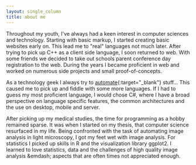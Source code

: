 ```yaml
---
layout: single_column
title: about me
---
```

Throughout my youth, I've always had a keen interest in computer sciences and technology. Starting with basic markup, I started creating basic websites early on. This lead me to &quot;real&quot; languages not much later. After trying to pick up C++ as a client side language, I soon returned to web. With some friends we decided to take out schools parent conference day registration to the web. During the years I became proficient in web and worked on numerous side projects and small proof-of-concepts.

As a technology geek I always try to [automate](http://imgs.xkcd.com/comics/automation.png){:target="_blank"} stuff&hellip; This caused me to pick up and fiddle with some more languages. If I had to guess my most proficient language, I would chose C#, where I have a broad perspective on language specific features, the common architectures and the use on desktop, mobile and server.

After picking up my medical studies, the time for programming as a hobby remained sparse. It was when I started on my thesis, that computer science resurfaced in my life. Being confronted with the task of automating image analysis in light microscopy, I got my feet wet with image analysis. For statistics I picked up skills in R and the visualization library ggplot2. I learned to love statistics, data and the challenges of high quality image analysis &emdash; aspects that are often times not appreciated enough.